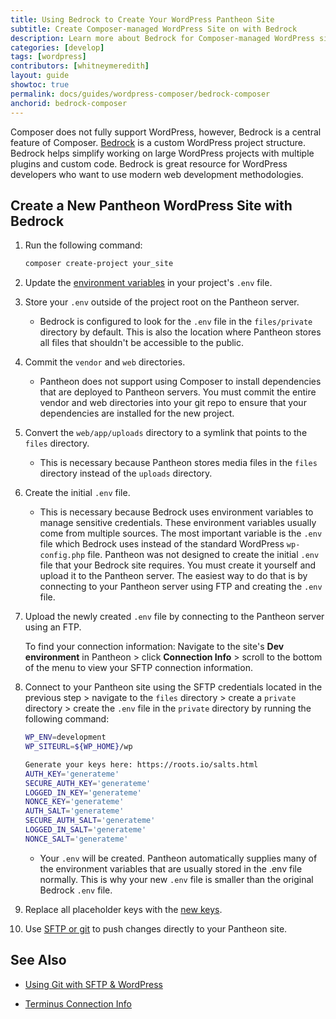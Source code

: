 ```yaml
---
title: Using Bedrock to Create Your WordPress Pantheon Site
subtitle: Create Composer-managed WordPress Site on with Bedrock
description: Learn more about Bedrock for Composer-managed WordPress sites.
categories: [develop]
tags: [wordpress]
contributors: [whitneymeredith]
layout: guide
showtoc: true
permalink: docs/guides/wordpress-composer/bedrock-composer
anchorid: bedrock-composer
---
```


Composer does not fully support WordPress, however, Bedrock is a central feature of Composer. [Bedrock](https://roots.io/bedrock/) is a custom WordPress project structure. Bedrock helps simplify working on large WordPress projects with multiple plugins and custom code. Bedrock is great resource for WordPress developers who want to use modern web development methodologies.

## Create a New Pantheon WordPress Site with Bedrock

1. Run the following command:

    ```bash
    composer create-project your_site
    ```

1. Update the [environment variables](https://docs.roots.io/bedrock/master/environment-variables/#wp-env) in your project's `.env` file.

1. Store your `.env` outside of the project root on the Pantheon server. 

    - Bedrock is configured to look for the `.env` file in the `files/private` directory by default. This is also the location where Pantheon stores all files that shouldn't be accessible to the public.

1. Commit the `vendor` and `web` directories.

    - Pantheon does not support using Composer to install dependencies that are deployed to Pantheon servers. You must commit the entire vendor and web directories into your git repo to ensure that your dependencies are installed for the new project.

1. Convert the `web/app/uploads` directory to a symlink that points to the `files` directory. 

    - This is necessary because Pantheon stores media files in the `files` directory instead of the `uploads` directory.

1. Create the initial `.env` file.

    - This is necessary because Bedrock uses environment variables to manage sensitive credentials. These environment variables usually come from multiple sources. The most important variable is the `.env` file which Bedrock uses instead of the standard WordPress `wp-config.php` file. Pantheon was not designed to create the initial `.env` file that your Bedrock site requires. You must create it yourself and upload it to the Pantheon server. The easiest way to do that is by connecting to your Pantheon server using FTP and creating the `.env` file. 

1. Upload the newly created `.env` file by connecting to the Pantheon server using an FTP.

    To find your connection information: Navigate to the site's **Dev environment** in Pantheon > click **Connection Info** > scroll to the bottom of the menu to view your SFTP connection information.

1. Connect to your Pantheon site using the SFTP credentials located in the previous step > navigate to the `files` directory > create a `private` directory > create the `.env` file in the `private` directory by running the following command:

    ```bash
    WP_ENV=development
    WP_SITEURL=${WP_HOME}/wp

    Generate your keys here: https://roots.io/salts.html
    AUTH_KEY='generateme'
    SECURE_AUTH_KEY='generateme'
    LOGGED_IN_KEY='generateme'
    NONCE_KEY='generateme'
    AUTH_SALT='generateme'
    SECURE_AUTH_SALT='generateme'
    LOGGED_IN_SALT='generateme'
    NONCE_SALT='generateme'
    ```

    - Your `.env` will be created. Pantheon automatically supplies many of the environment variables that are usually stored in the .env file normally.
    This is why your new `.env` file is smaller than the original Bedrock `.env` file. 

1. Replace all placeholder keys with the [new keys](https://roots.io/salts.html).

1. Use [SFTP or git](/guides/wordpress-git/) to push changes directly to your Pantheon site.

## See Also

- [Using Git with SFTP & WordPress](/guides/wordpress-git/)

- [Terminus Connection Info](/terminus/commands/connection-info)